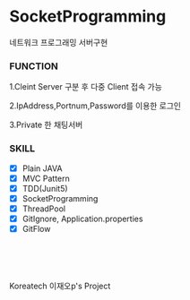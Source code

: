 # SocketProgramming
네트워크 프로그래밍 서버구현

### FUNCTION
1.Cleint Server 구분 후 다중 Client 접속 가능

2.IpAddress,Portnum,Password를 이용한 로그인

3.Private 한 채팅서버

### SKILL
- [X] Plain JAVA 
- [x] MVC Pattern
- [x] TDD(Junit5)
- [X] SocketProgramming
- [X] ThreadPool
- [X] GitIgnore, Application.properties
- [X] GitFlow

<br/><br/><br/><br/>
Koreatech 이재오p's Project
